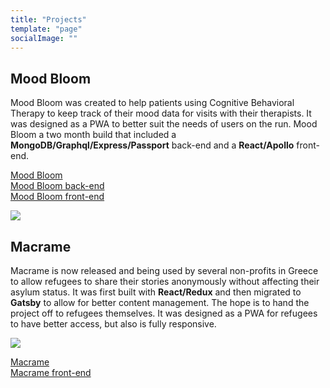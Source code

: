 ```yaml
---
title: "Projects"
template: "page"
socialImage: ""
---
```


## Mood Bloom
Mood Bloom was created to help patients using Cognitive Behavioral Therapy to keep track of their mood data for visits with their therapists. It was designed as a PWA to better suit the needs of users on the run. Mood Bloom a two month build that included a **MongoDB/Graphql/Express/Passport** back-end and a **React/Apollo** front-end.  

[Mood Bloom](https://moodmuse-staging.netlify.com/signin)  
[Mood Bloom back-end](https://github.com/Lambda-School-Labs/ema-therapy-be)  
[Mood Bloom front-end](https://github.com/Lambda-School-Labs/ema-therapy-fe)

![](/media/project_two.jpg/)

## Macrame
Macrame is now released and being used by several non-profits in Greece to allow refugees to share their stories anonymously without affecting their asylum status.  It was first built with **React/Redux** and then migrated to **Gatsby** to allow for better content management.  The hope is to hand the project off to refugees themselves. It was designed as a PWA for refugees to have better access, but also is fully responsive.  

![](/media/project_one.jpg/)

[Macrame](https://macrame.netlify.com/)  
[Macrame front-end](https://github.com/Lambda-School-Labs/ema-therapy-fe)

